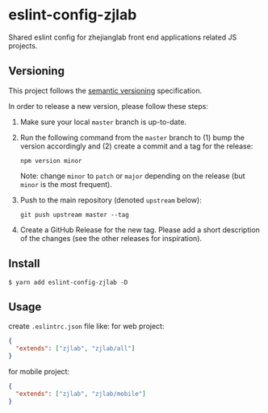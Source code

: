 # eslint-config-zjlab

Shared eslint config for zhejianglab front end applications related JS projects.

## Versioning

This project follows the [semantic versioning](https://semver.org/) specification.

In order to release a new version, please follow these steps:

1. Make sure your local `master` branch is up-to-date.
2. Run the following command from the `master` branch to 
    (1) bump the version accordingly and 
    (2) create a commit and a tag for the release:

    ```
    npm version minor
    ```
    
    Note: change `minor` to `patch` or `major` depending on the release (but `minor` is the most frequent).
    
3. Push to the main repository (denoted `upstream` below):

    ```
    git push upstream master --tag
    ```
    
4. Create a GitHub Release for the new tag. Please add a short description of the changes (see the other releases for inspiration).

## Install

```
$ yarn add eslint-config-zjlab -D
```

## Usage

create `.eslintrc.json` file like:
for web project:

```json
{
  "extends": ["zjlab", "zjlab/all"]
}
```
for mobile project:

```json
{
  "extends": ["zjlab", "zjlab/mobile"]
}
```

